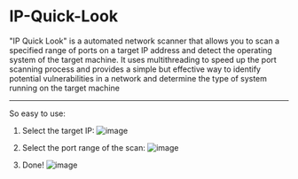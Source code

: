 # IP-Quick-Look
"IP Quick Look" is a automated network scanner that allows you to scan a specified range of ports on a target IP address and detect the operating system of the target machine. It uses multithreading to speed up the port scanning process and provides a simple but effective way to identify potential vulnerabilities in a network and determine the type of system running on the target machine

------------------------------------------------------------------------------------------

So easy to use:

1. Select the target IP:
![image](https://github.com/ComplexBlock/IP-Quick-Look/assets/47004842/17fa7fb9-9dbc-4237-82c6-2f88e4065f8b)


2. Select the port range of the scan:
![image](https://github.com/ComplexBlock/IP-Quick-Look/assets/47004842/31e16f6d-d542-4fcd-bacc-1f8fa0cb21aa)



3. Done!
![image](https://github.com/ComplexBlock/IP-Quick-Look/assets/47004842/3ff3080a-8f77-40cf-889f-3470e28cda1c)

